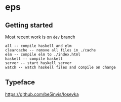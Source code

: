 # eps

## Getting started
Most recent work is on `dev` branch

```
all -- compile haskell and elm
clearcache -- remove all files in ./cache
elm -- compile elm to ./index.html
haskell -- compile haskell
server -- start haskell server
watch -- watch haskell files and compile on change
```

## Typeface
https://github.com/be5invis/Iosevka
